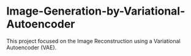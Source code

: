 # Image-Generation-by-Variational-Autoencoder
This project focused on the Image Reconstruction using a Variational Autoencoder (VAE).
